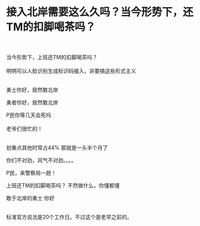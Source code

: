 # 接入北岸需要这么久吗？当今形势下，还TM的扣脚喝茶吗？


<img id="aimg_ahHYK" onclick="zoom(this, this.src, 0, 0, 0)" class="zoom" src="https://www.jiasuzhu.com/images/2020/10/22/QQ20201022205815.png" onmouseover="img_onmouseoverfunc(this)" onload="thumbImg(this)" border="0" alt="" /><br />
<br />
<br />
当今形势下，上班还TM的扣脚喝茶吗？<br />
<br />
明明可以人脸识别生成标识码接入，非要搞这些形式主义<br />
<br />
<img src="static/image/smiley/yct/015.gif" smilieid="38" border="0" alt="" /> 

勇士你好，居然敢北岸

勇者你好，居然敢北岸

P民你等几天会死吗<br />
<br />
老爷们很忙的！<br />
<br />
<img src="static/image/smiley/default/lol.gif" smilieid="12" border="0" alt="" /><img src="static/image/smiley/default/lol.gif" smilieid="12" border="0" alt="" /><img src="static/image/smiley/default/lol.gif" smilieid="12" border="0" alt="" />

划重点其他时常占44% 那就是一头半个月了

你们不对劲，风气不对劲。。。。<img src="static/image/smiley/default/sad.gif" smilieid="2" border="0" alt="" />

P民，来警察局一趟！

上班还TM的扣脚喝茶吗？ 不然做什么，你懂都懂

敢于北岸的勇士 你好<br />
<br />
<img id="aimg_pxFxr" onclick="zoom(this, this.src, 0, 0, 0)" class="zoom" src="https://imgurl.mxdreamx.com/2020/10/20/TOIMG3555c1020074632N.png" onmouseover="img_onmouseoverfunc(this)" onload="thumbImg(this)" border="0" alt="" />

标准官方说法是20个工作日。不过这个是老早之前的。
